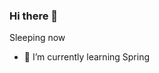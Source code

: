 ### Hi there 👋
Sleeping now
<!--
**PrinceMad/PrinceMad** is a ✨ _special_ ✨ repository because its `README.md` (this file) appears on your GitHub profile.
-->

- 🌱 I’m currently learning Spring
